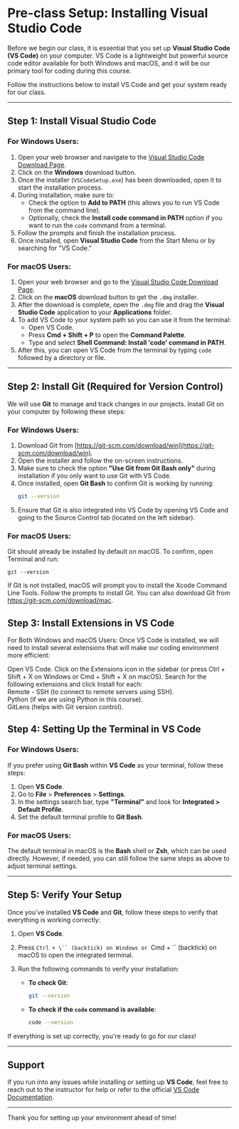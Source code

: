# Pre-class Setup: Installing Visual Studio Code

Before we begin our class, it is essential that you set up **Visual Studio Code (VS Code)** on your computer. VS Code is a lightweight but powerful source code editor available for both Windows and macOS, and it will be our primary tool for coding during this course.

Follow the instructions below to install VS Code and get your system ready for our class.

---

## Step 1: Install Visual Studio Code

### For Windows Users:
1. Open your web browser and navigate to the [Visual Studio Code Download Page](https://code.visualstudio.com/).
2. Click on the **Windows** download button.
3. Once the installer (`VSCodeSetup.exe`) has been downloaded, open it to start the installation process.
4. During installation, make sure to:
   - Check the option to **Add to PATH** (this allows you to run VS Code from the command line).
   - Optionally, check the **Install code command in PATH** option if you want to run the `code` command from a terminal.
5. Follow the prompts and finish the installation process.
6. Once installed, open **Visual Studio Code** from the Start Menu or by searching for "VS Code."

### For macOS Users:
1. Open your web browser and go to the [Visual Studio Code Download Page](https://code.visualstudio.com/).
2. Click on the **macOS** download button to get the `.dmg` installer.
3. After the download is complete, open the `.dmg` file and drag the **Visual Studio Code** application to your **Applications** folder.
4. To add VS Code to your system path so you can use it from the terminal:
   - Open VS Code.
   - Press **Cmd + Shift + P** to open the **Command Palette**.
   - Type and select **Shell Command: Install 'code' command in PATH**.
5. After this, you can open VS Code from the terminal by typing `code` followed by a directory or file.

---

## Step 2: Install Git (Required for Version Control)

We will use **Git** to manage and track changes in our projects. Install Git on your computer by following these steps:

### For Windows Users:
1. Download Git from [https://git-scm.com/download/win](https://git-scm.com/download/win).
2. Open the installer and follow the on-screen instructions.
3. Make sure to check the option **"Use Git from Git Bash only"** during installation if you only want to use Git with VS Code.
4. Once installed, open **Git Bash** to confirm Git is working by running:
   ```bash
   git --version
5. Ensure that Git is also integrated into VS Code by opening VS Code and going to the Source Control tab (located on the left sidebar).
### For macOS Users:
Git should already be installed by default on macOS. To confirm, open Terminal and run:
```
git --version
```
If Git is not installed, macOS will prompt you to install the Xcode Command Line Tools. Follow the prompts to install Git.
You can also download Git from https://git-scm.com/download/mac.

## Step 3: Install Extensions in VS Code
For Both Windows and macOS Users:
Once VS Code is installed, we will need to install several extensions that will make our coding environment more efficient:

Open VS Code.
Click on the Extensions icon in the sidebar (or press Ctrl + Shift + X on Windows or Cmd + Shift + X on macOS).
Search for the following extensions and click Install for each:
<br>Remote - SSH (to connect to remote servers using SSH).
<br>Python (if we are using Python in this course).
<br>GitLens (helps with Git version control).

## Step 4: Setting Up the Terminal in VS Code

### For Windows Users:
If you prefer using **Git Bash** within **VS Code** as your terminal, follow these steps:

1. Open **VS Code**.
2. Go to **File** > **Preferences** > **Settings**.
3. In the settings search bar, type **"Terminal"** and look for **Integrated > Default Profile**.
4. Set the default terminal profile to **Git Bash**.

### For macOS Users:
The default terminal in macOS is the **Bash** shell or **Zsh**, which can be used directly. However, if needed, you can still follow the same steps as above to adjust terminal settings.

---

## Step 5: Verify Your Setup

Once you’ve installed **VS Code** and **Git**, follow these steps to verify that everything is working correctly:

1. Open **VS Code**.
2. Press `Ctrl + \`` (backtick) on Windows or `Cmd + \`` (backtick) on macOS to open the integrated terminal.
3. Run the following commands to verify your installation:

   - **To check Git**:
     ```bash
     git --version
     ```

   - **To check if the `code` command is available**:
     ```bash
     code --version
     ```

If everything is set up correctly, you're ready to go for our class!

---

## Support

If you run into any issues while installing or setting up **VS Code**, feel free to reach out to the instructor for help or refer to the official [VS Code Documentation](https://code.visualstudio.com/docs).

---

Thank you for setting up your environment ahead of time!

